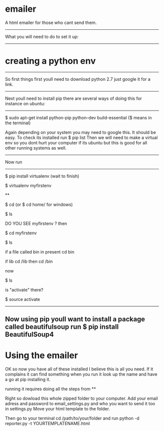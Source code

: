 emailer
=======

A html emailer for those who cant send them.
*****************
What you will need to do to set it up:
*****************

creating a python env
============
******
So first things first youll need to download python 2.7 just google it for a link.
*****
Next youll need to install pip there are several ways of doing this for instance on ubuntu:
******
$ sudo apt-get install python-pip python-dev build-essential              ($ means in the terminal)

Again depending on your system you may need to google this. It should be easy. To check its installed run $ pip list Then we will need to make a virtual env so you dont hurt your computer if its ubuntu but this is good for all other running systems as well.
*******
Now run
********

$ pip install virtualenv (wait to finish)  

$ virtualenv myfirstenv  


**  

$ cd (or $ cd home/ for windows)  

$ ls  
  
  

DO YOU SEE  myfirstenv ?  then   


$ cd myfirstenv  

$ ls  


if a file called bin in present cd bin  

if lib cd /lib then cd /bin  

now  


$ ls  


is "activate" there?  


$ source activate  

---------
Now using pip youll want to install a package called beautifulsoup run $ pip install BeautifulSoup4
---------

Using the emailer
===========
OK so now you have all of these installed I believe this is all you need. If it complains it can find something when you run it look up the name and have a go at pip installing it.  

running it requires doing all the steps from **

Right so dowload this whole zipped folder to your computer. Add your email adress and password to email_settings.py and who you want to send it too in settings.py Move your html template to the folder.  


Then go to your terminal cd /path/to/your/folder and run python -d reporter.py -t YOURTEMPLATENAME.html  

